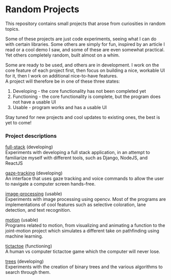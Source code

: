 # Random Projects

This repository contains small projects that arose from curiosities in random topics. 

Some of these projects are just code experiments, seeing what I can do with certain libraries. Some others are simply for fun, inspired by an article I read or a cool demo I saw, and some of these are even somewhat practical. Yet others completely random, built almost on a whim.

Some are ready to be used, and others are in development. I work on the core feature of each project first, then focus on building a nice, workable UI for it, then I work on additional nice-to-have features.<br/>
A project will therefore be in one of these three states:
1. Developing - the core functionality has not been completed yet
2. Functioning - the core functionality is complete, but the program does not have a usable UI
3. Usable - program works and has a usable UI

Stay tuned for new projects and cool updates to existing ones, the best is yet to come!

### Project descriptions

<ins>full-stack</ins> (developing)<br/>
Experiments with developing a full stack application, in an attempt to familiarize myself with different tools, such as Django, NodeJS, and ReactJS

<ins>gaze-tracking</ins> (developing)<br/>
An interface that uses gaze tracking and voice commands to allow the user to navigate a computer screen hands-free. 

<ins>image-processing</ins> (usable)<br/>
Experiments with image processing using opencv. Most of the programs are implementations of cool features such as selective coloration, lane detection, and text recognition.

<ins>motion</ins> (usable)<br/>
Programs related to motion, from visualizing and animating a function to the joint-motion project which simulates a different take on pathfinding using machine learning.

<ins>tictactoe</ins> (functioning)<br/>
A human vs computer tictactoe game which the computer will never lose.

<ins>trees</ins> (developing)<br/>
Experiments with the creation of binary trees and the various algorithms to search through them.
